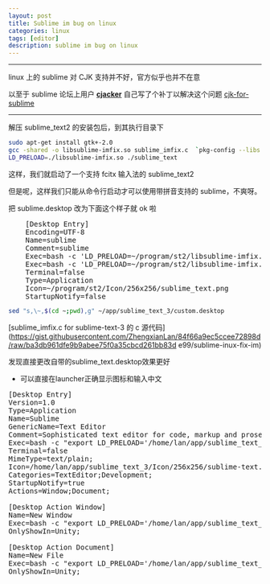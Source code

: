 ```yaml
---
layout: post
title: Sublime im bug on linux
categories: linux
tags: [editor]
description: sublime im bug on linux
---
```


---
linux 上的 sublime 对 CJK 支持并不好，官方似乎也并不在意

以至于 sublime 论坛上用户 **[cjacker](https://www.sublimetext.com/forum/memberlist.php?mode=viewprofile&u=9780&sid=5af5517cb058abf0bdb389d51730852c)** 自己写了个补丁以解决这个问题 [cjk-for-sublime](https://www.sublimetext.com/forum/viewtopic.php?f=3&t=7006&p=63513)

---
解压 sublime_text2 的安装包后，到其执行目录下
```bash
sudo apt-get install gtk+-2.0
gcc -shared -o libsublime-imfix.so sublime_imfix.c  `pkg-config --libs --cflags gtk+-2.0` -fPIC
LD_PRELOAD=./libsublime-imfix.so ./sublime_text
```
这样，我们就启动了一个支持 fcitx 输入法的 sublime_text2

但是呢，这样我们只能从命令行启动才可以使用带拼音支持的 sublime，不爽呀。

把 sublime.desktop 改为下面这个样子就 ok 啦
<pre>
    [Desktop Entry]
    Encoding=UTF-8
    Name=sublime
    Comment=sublime
    Exec=bash -c 'LD_PRELOAD=~/program/st2/libsublime-imfix.so /home/lan/program/st2/sublime_text' %F
    Exec=bash -c 'LD_PRELOAD=~/program/st2/libsublime-imfix.so /home/lan/program/st2/sublime_text' --new-window
    Terminal=false
    Type=Application
    Icon=~/program/st2/Icon/256x256/sublime_text.png
    StartupNotify=false
</pre>
```bash
sed "s,\~,$(cd ~;pwd),g" ~/app/sublime_text_3/custom.desktop
```
[sublime_imfix.c for sublime-text-3 的 c 源代码](https://gist.githubusercontent.com/ZhengxianLan/84f66a9ec5ccee72898d/raw/ba3db961dfe9b9abee75f0a35cbcd261bb83d
e99/sublime-inux-fix-im)

发现直接更改自带的sublime_text.desktop效果更好
 - 可以直接在launcher正确显示图标和输入中文
 <pre>
[Desktop Entry]
Version=1.0
Type=Application
Name=Sublime
GenericName=Text Editor
Comment=Sophisticated text editor for code, markup and prose
Exec=bash -c "export LD_PRELOAD='/home/lan/app/sublime_text_3/libsublime-imfix.so'; /home/lan/app/sublime_text_3/sublime_text %F"
Terminal=false
MimeType=text/plain;
Icon=/home/lan/app/sublime_text_3/Icon/256x256/sublime-text.png
Categories=TextEditor;Development;
StartupNotify=true
Actions=Window;Document;

[Desktop Action Window]
Name=New Window
Exec=bash -c "export LD_PRELOAD='/home/lan/app/sublime_text_3/libsublime-imfix.so'; /home/lan/app/sublime_text_3/sublime_text %F"
OnlyShowIn=Unity;

[Desktop Action Document]
Name=New File
Exec=bash -c "export LD_PRELOAD='/home/lan/app/sublime_text_3/libsublime-imfix.so'; /home/lan/app/sublime_text_3/sublime_text %F"
OnlyShowIn=Unity;
</pre>